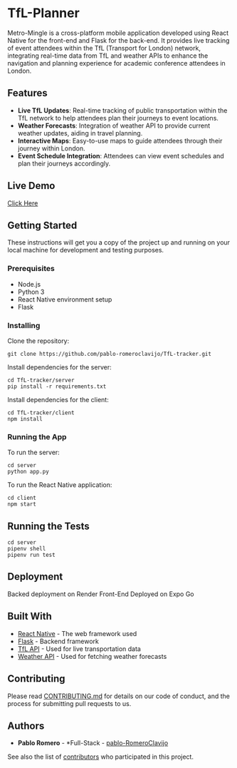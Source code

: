 

# TfL-Planner

Metro-Mingle is a cross-platform mobile application developed using React Native for the front-end and Flask for the back-end. It provides live tracking of event attendees within the TfL (Transport for London) network, integrating real-time data from TfL and weather APIs to enhance the navigation and planning experience for academic conference attendees in London.

## Features

- **Live TfL Updates**: Real-time tracking of public transportation within the TfL network to help attendees plan their journeys to event locations.
- **Weather Forecasts**: Integration of weather API to provide current weather updates, aiding in travel planning.
- **Interactive Maps**: Easy-to-use maps to guide attendees through their journey within London.
- **Event Schedule Integration**: Attendees can view event schedules and plan their journeys accordingly.

## Live Demo
[Click Here](https://youtu.be/E3oP54Ec7os)

## Getting Started

These instructions will get you a copy of the project up and running on your local machine for development and testing purposes.

### Prerequisites

- Node.js
- Python 3
- React Native environment setup
- Flask

### Installing

Clone the repository:

```
git clone https://github.com/pablo-romeroclavijo/TfL-tracker.git
```

Install dependencies for the server:

```
cd TfL-tracker/server
pip install -r requirements.txt
```

Install dependencies for the client:

```
cd TfL-tracker/client
npm install
```

### Running the App

To run the server:

```
cd server
python app.py
```

To run the React Native application:

```
cd client
npm start
```

## Running the Tests

```
cd server
pipenv shell
pipenv run test
```

## Deployment

Backed deployment on Render
Front-End Deployed on Expo Go

## Built With

- [React Native](https://reactnative.dev/) - The web framework used
- [Flask](https://flask.palletsprojects.com/) - Backend framework
- [TfL API](https://api.tfl.gov.uk/) - Used for live transportation data
- [Weather API](#) - Used for fetching weather forecasts

## Contributing

Please read [CONTRIBUTING.md](#) for details on our code of conduct, and the process for submitting pull requests to us.

## Authors

- **Pablo Romero** - *Full-Stack - [pablo-RomeroClavijo](https://github.com/pablo-romeroclavijo)

See also the list of [contributors](https://github.com/yourusername/Tfl-Planner/contributors) who participated in this project.

